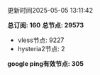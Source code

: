 更新时间2025-05-05 13:11:42

**总订阅: 160**
**总节点: 29573**
- vless节点: 9227
- hysteria2节点: 2

**google ping有效节点: 305**
